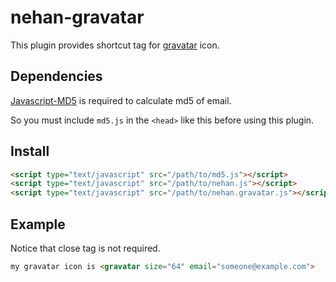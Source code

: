 # nehan-gravatar

This plugin provides shortcut tag for [gravatar](http://www.gravatar.com/) icon.

## Dependencies

[Javascript-MD5](https://github.com/blueimp/JavaScript-MD5) is required to calculate md5 of email.

So you must include <code>md5.js</code> in the <code>&lt;head&gt;</code> like this before using this plugin.

## Install

```html
<script type="text/javascript" src="/path/to/md5.js"></script>
<script type="text/javascript" src="/path/to/nehan.js"></script>
<script type="text/javascript" src="/path/to/nehan.gravatar.js"></script>
```

## Example

Notice that close tag is not required.

```html
my gravatar icon is <gravatar size="64" email="someone@example.com">
```


